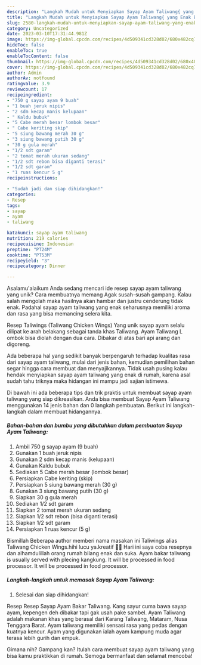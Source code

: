 ```yaml
---
description: "Langkah Mudah untuk Menyiapkan Sayap Ayam Taliwang{ yang Enak Banget"
title: "Langkah Mudah untuk Menyiapkan Sayap Ayam Taliwang{ yang Enak Banget"
slug: 2580-langkah-mudah-untuk-menyiapkan-sayap-ayam-taliwang-yang-enak-banget
category: Uncategorized
date: 2023-03-10T17:31:44.981Z
image: https://img-global.cpcdn.com/recipes/4d509341cd328d02/680x482cq70/sayap-ayam-taliwang-foto-resep-utama.jpg
hideToc: false
enableToc: true
enableTocContent: false
thumbnail: https://img-global.cpcdn.com/recipes/4d509341cd328d02/680x482cq70/sayap-ayam-taliwang-foto-resep-utama.jpg
cover: https://img-global.cpcdn.com/recipes/4d509341cd328d02/680x482cq70/sayap-ayam-taliwang-foto-resep-utama.jpg
author: Admin
authorAv: notfound
ratingvalue: 3.9
reviewcount: 17
recipeingredient:
- "750 g sayap ayam 9 buah"
- "1 buah jeruk nipis"
- "2 sdm kecap manis kelupaan"
- " Kaldu bubuk"
- "5 Cabe merah besar lombok besar"
- " Cabe keriting skip"
- "5 siung bawang merah 30 g"
- "3 siung bawang putih 30 g"
- "30 g gula merah"
- "1/2 sdt garam"
- "2 tomat merah ukuran sedang"
- "1/2 sdt rebon bisa diganti terasi"
- "1/2 sdt garam"
- "1 ruas kencur 5 g"
recipeinstructions:

- "Sudah jadi dan siap dihidangkan!"
categories:
- Resep
tags:
- sayap
- ayam
- taliwang

katakunci: sayap ayam taliwang 
nutrition: 219 calories
recipecuisine: Indonesian
preptime: "PT24M"
cooktime: "PT53M"
recipeyield: "3"
recipecategory: Dinner

---
```



Asalamu'alaikum Anda sedang mencari ide resep sayap ayam taliwang yang unik? Cara membuatnya memang Agak susah-susah gampang. Kalau salah mengolah maka hasilnya akan hambar dan justru cenderung tidak enak. Padahal sayap ayam taliwang yang enak seharusnya memiliki aroma dan rasa yang bisa memancing selera kita.


Resep Taliwings (Taliwang Chicken Wings) Yang unik sayap ayam selalu dilipat ke arah belakang sebagai tanda khas Taliwang. Ayam Taliwang L ombok bisa diolah dengan dua cara. Dibakar di atas bari api arang dan digoreng.

Ada beberapa hal yang sedikit banyak berpengaruh terhadap kualitas rasa dari sayap ayam taliwang, mulai dari jenis bahan, kemudian pemilihan bahan segar hingga cara membuat dan menyajikannya. Tidak usah pusing kalau hendak menyiapkan sayap ayam taliwang yang enak di rumah, karena asal sudah tahu triknya maka hidangan ini mampu jadi sajian istimewa.


Di bawah ini ada beberapa tips dan trik praktis untuk membuat sayap ayam taliwang yang siap dikreasikan. Anda bisa membuat Sayap Ayam Taliwang menggunakan 14 jenis bahan dan 0 langkah pembuatan. Berikut ini langkah-langkah dalam membuat hidangannya.

<!--inarticleads1-->

##### Bahan-bahan dan bumbu yang dibutuhkan dalam pembuatan Sayap Ayam Taliwang:

1. Ambil 750 g sayap ayam (9 buah)
1. Gunakan 1 buah jeruk nipis
1. Gunakan 2 sdm kecap manis (kelupaan)
1. Gunakan  Kaldu bubuk
1. Sediakan 5 Cabe merah besar (lombok besar)
1. Persiapkan  Cabe keriting (skip)
1. Persiapkan 5 siung bawang merah (30 g)
1. Gunakan 3 siung bawang putih (30 g)
1. Siapkan 30 g gula merah
1. Sediakan 1/2 sdt garam
1. Siapkan 2 tomat merah ukuran sedang
1. Siapkan 1/2 sdt rebon (bisa diganti terasi)
1. Siapkan 1/2 sdt garam
1. Persiapkan 1 ruas kencur (5 g)


Bismillah Beberapa author memberi nama masakan ini Taliwings alias Taliwang Chicken Wings.hihi lucu ya.kreatif 👍🏼 Hari ini saya coba resepnya dan alhamdulillah orang rumah bilang enak dan suka. Ayam bakar taliwang is usually served with plecing kangkung. It will be processed in food processor. It will be processed in food processor. 

<!--inarticleads2-->

##### Langkah-langkah untuk memasak Sayap Ayam Taliwang:


1. Selesai dan siap dihidangkan!

Resep Resep Sayap Ayam Bakar Taliwang. Kang sayur cuma bawa sayap ayam, kepengen deh dibakar tapi gak usah pake sambel. Ayam Taliwang adalah makanan khas yang berasal dari Karang Taliwang, Mataram, Nusa Tenggara Barat. Ayam taliwang memiliki sensasi rasa yang pedas dengan kuatnya kencur. Ayam yang digunakan ialah ayam kampung muda agar terasa lebih gurih dan empuk. 

Gimana nih? Gampang kan? Itulah cara membuat sayap ayam taliwang yang bisa kamu praktikkan di rumah. Semoga bermanfaat dan selamat mencoba!
